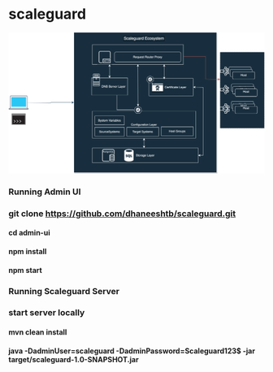 # scaleguard


![Alt](scaleguard.svg)

### Running Admin UI
### git clone https://github.com/dhaneeshtb/scaleguard.git
#### cd admin-ui
#### npm install
#### npm start

### Running Scaleguard Server
### start server locally
#### mvn clean install
#### java -DadminUser=scaleguard -DadminPassword=Scaleguard123$ -jar target/scaleguard-1.0-SNAPSHOT.jar



